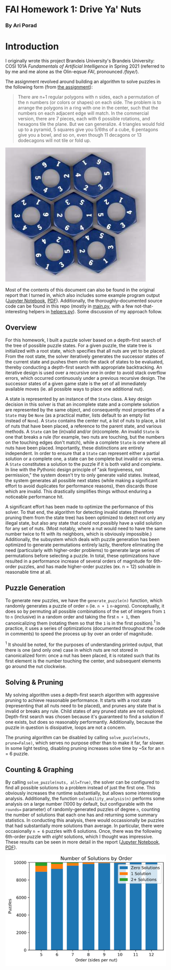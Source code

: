 # FAI Homework 1: Drive Ya' Nuts

### By Ari Porad

# Introduction

I originally wrote this project Brandeis University's Brandeis University: COSI 101A _Fundamentals of Artificial Intelligence_ in Spring 2021 (referred to by me and me alone as the Olin-eqsue _FAI_, pronounced _/faye/_).

The assignment revolved around building an algorithm to solve puzzles in the following form (from [the assignment](assignment.pdf)):

> There are n+1 regular polygons with n sides, each a permutation of the n numbers (or colors or shapes) on each side. The problem is to arrange the polygons in a ring with one in the center, such that the numbers on each adjacent edge will match. In the commercial version, there are 7 pieces, each with 6 possible rotations, and hexagons tile the plane. But we can generalize. 4 triangles would fold up to a pyramid, 5 squares give you 5/6ths of a cube, 6 pentagons give you a bowl, and so on, even though 11 decagons or 13 dodecagons will not tile or fold up.

![Example solved 6th-order puzzle (ie. 7 hexagons)](example.png)

Most of the contents of this document can also be found in the original report that I turned in, which also includes some example program output ([Jupyter Notebook](report.ipynb), [PDF](report.pdf)). Additionally, the thoroughly-documented source code can be found in this repo (mostly in [main.py](main.py), with a few not-that-interesting helpers in [helpers.py](helpers.py)). Some discussion of my approach follow.

## Overview

For this homework, I built a puzzle solver based on a depth-first search of the tree of possible puzzle states. For a given puzzle, the state tree is initialized with a root state, which specifies that all nuts are yet to be placed. From the root state, the solver iteratively generates the successor states of the current state and pushes them onto the stack of states to be evaluated, thereby conducting a depth-first search with appropriate backtracking. An iterative design is used over a recursive one in order to avoid stack overflow errors, which occurred continuously under a previous recursive design. The successor states of a given game state is the set of all immediately available moves (ie. all possible ways to place one additional nut).

A state is represented by an instance of the `State` class. A key design decision in this solver is that an incomplete state and a complete solution are represented by the same object, and consequently most properties of a `State` may be `None` (as a practical matter, lists default to an empty list instead of `None`). A `State` contains the center nut, a list of nuts to place, a list of nuts that have been placed, a reference to the parent state, and various methods. A `State` can be (in)valid and/or (in)complete. An invalid `State` is one that breaks a rule (for example, two nuts are touching, but the numbers on the touching edges don't match), while a complete `State` is one where all nuts have been placed. Importantly, these distinctions are entirely independent. In order to ensure that a `State` can represent either a partial solution or a complete one, a state can be complete but invalid or vis versa. A `State` constitutes a solution to the puzzle if it is both valid and complete. In line with the Pythonic design principle of "ask forgiveness, not permission," the system doesn't try to only generate valid states. Instead, the system generates all possible next states (while making a significant effort to avoid duplicates for performance reasons), then discards those which are invalid. This drastically simplifies things without enduring a noticeable performance hit.

A significant effort has been made to optimize the performance of this solver. To that end, the algorithm for detecting invalid states (therefore pruning them from the state tree) has been optimized to detect not only any illegal state, but also any state that could not possibly have a valid solution for any set of nuts. (Most notably, where a nut would need to have the same number twice to fit with its neighbors, which is obviously impossible.) Additionally, the subsystem which deals with puzzle generation has been optimized to generate permutations entirely lazily, therefore eliminating the need (particularly with higher-order problems) to generate large series of permutations before selecting a puzzle. In total, these optimizations have resulted in a performance increase of several orders of magnitude for 6th-order puzzles, and has made higher-order puzzles (ex. n = 12) solvable in reasonable time at all.

## Puzzle Generation

To generate new puzzles, we have the `generate_puzzle(n)` function, which randomly generates a puzzle of order `n` (ie. `n + 1` `n`-agons). Conceptually, it does so by permuting all possible combinations of the set of integers from `1` to `n` (inclusive) in a random order and taking the first `n + 1`, then canonicalizing them (rotating them so that the `1` is in the first position).<sup>1</sup> In practice, it uses a series of optimizations (documented throughout the code in comments) to speed the process up by over an order of magnitude.

<sup>1</sup> It should be noted, for the purposes of understanding printed output, that there is one (and only one) case in which nuts are not stored in canonicalized form: once a nut has been placed, it is rotated such that its first element is the number touching the center, and subsequent elements go around the nut clockwise.

## Solving & Pruning

My solving algorithm uses a depth-first search algorithm with aggressive pruning to achieve reasonable performance. It starts with a root state (representing that all nuts need to be placed), and prunes any state that is invalid or breaks any rule. Child states of any pruned state are not explored. Depth-first search was chosen because it's guaranteed to find a solution if one exists, but does so reasonably performantly. Additionally, because the puzzle in question is dissipative, loops are not a concern.

The pruning algorithm can be disabled by calling `solve_puzzle(nuts, prune=False)`, which serves no purpose other than to make it far, far slower. In some light testing, disabling pruning increases solve time by ~5x for an n = 6 puzzle.

## Counting & Graphing

By calling `solve_puzzle(nuts, all=True)`, the solver can be configured to find all possible solutions to a problem instead of just the first one. This obviously increases the runtime substantially, but allows some interesting analysis. Additionally, the function `solvability_analysis(n)` performs some analysis on a large number (1000 by default, but configurable with the `rounds=` parameter) of randomly-generated puzzles of degree `n`, counting the number of solutions that each one has and returning some summary statistics. In conducting this analysis, there would occassionally be puzzles that had substantially more solutions than average. In particular, there were occasionally `n = 6` puzzles with 6 solutions. Once, there was the following 6th-order puzzle with _eight_ solutions, which I thought was impressive. These results can be seen in more detail in the report ([Jupyter Notebook](report.ipynb), [PDF](report.pdf)).

![Solvability of nut puzzles by order](nuts-by-order.png)
